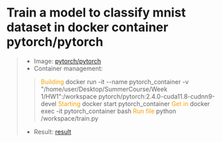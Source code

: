 # Train a model to classify mnist dataset in docker container pytorch/pytorch
>* Image: [pytorch/pytorch](https://hub.docker.com/r/pytorch/pytorch/tags)
>* Container management:
>> <font color="#F7A004">Building</font> docker run -it --name pytorch_container -v "/home/user/Desktop/SummerCourse/Week 1/HW1":/workspace pytorch/pytorch:2.4.0-cuda11.8-cudnn9-devel
>> <font color="#F7A004">Starting</font> docker start pytorch_container
>> <font color="#F7A004">Get in</font> docker exec -it pytorch_container bash
>> <font color="#F7A004">Run file</font> python /workspace/train.py
>* Result: [result]()